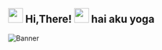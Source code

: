 <h2> <img src="https://user-images.githubusercontent.com/65858180/137293079-2440dbff-e887-4b1d-802c-49d49dcfd664.gif" width="30" /> Hi,There! <img src="https://user-images.githubusercontent.com/65858180/137293369-94c631b6-8a17-4256-927a-070da186734c.gif" width="30" /> hai aku yoga </h2>


<!--- portfolio launch image -
Watashi no na wa Waga Maho. Renrei sanjyuu sansai. Jitaku wa Morioh-cho hokuto no bu no bessojidai ni ari, kekkon wa shiite-inai, Shigoto wa Kame-yu chen-ten no kai sha-in de, maiinichi osokuto mo yoru hachii-ji made ni wa kitakusuru. Tabaco-o wa sumanai, sake wa tashinamu-tedo, yoru juu-ichi ji ni wa toko nitsukii, kanarazu hajii-jikan wa suii-min o toru yo-o ni shiiteiru. Neru mae ni at-ta-kae miruuku o nomi ni-juu pun hodo no suutorechi de karada o homu-shite kara toko nitsuku-to hodon do asa made jukusui-sa. Akanbo no yo ni hiro ya suutoresu o noku sazu nii asa me o samaserunda. Kenko-o shintan de mo ijyo nashito iwaretaiyo.

Watashi wa tsune nii kokoro o heion o ne-gate ik-terun ningen toyukoto o setsumei-shite-iru no dai-yo. Kachi make ni koda wa-tari, atama o kakaeruyoo na torabuuruu to ka, yoru mo nemurenai to ita teki o tsukuranai. Toyuu no ga watashii no shakai ni taisuru shise de ari, sorega jibun no kofuku da to toyuukoto o shiteiru. Mo-tomo tatakatte da toshitemo, watashi wa dare ni mo makenn ga ne...

<img src="https://user-images.githubusercontent.com/65858180/137301567-37e84890-e360-4f86-9dcc-127ff7f4f85b.gif" >


- 🔭 I’m currently working with many [organizations](https://coconut.or.id/contact)
- 🌱 I’m currently learning new things
- 📫 How to reach me: [Instagram](https://instagram.com/nabilamatta26?igshid=NjIwNzIyMDk2Mg==)

<div align="center">
<p align="center">
  <!---  <img alt="Banner" width="961" height="400"  src="https://user-images.githubusercontent.com/74038190/225813708-98b745f2-7d22-48cf-9150-083f1b00d6c9.gif"> --->
  <img alt="Banner" style="{max-height: 0px}"  src="https://user-images.githubusercontent.com/74038190/225813708-98b745f2-7d22-48cf-9150-083f1b00d6c9.gif">
</p>
